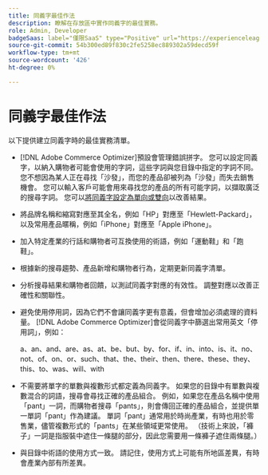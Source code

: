 ```yaml
---
title: 同義字最佳作法
description: 瞭解在存放區中實作同義字的最佳實務。
role: Admin, Developer
badgeSaas: label="僅限SaaS" type="Positive" url="https://experienceleague.adobe.com/zh-hant/docs/commerce/user-guides/product-solutions" tooltip="僅適用於Adobe Commerce as a Cloud Service和Adobe Commerce Optimizer專案(Adobe管理的SaaS基礎結構)。"
source-git-commit: 54b300ed89f830c2fe5258ec889302a59decd59f
workflow-type: tm+mt
source-wordcount: '426'
ht-degree: 0%

---
```


# 同義字最佳作法

以下提供建立同義字時的最佳實務清單。

- [!DNL Adobe Commerce Optimizer]預設會管理錯誤拼字。 您可以設定同義字，以納入購物者可能會使用的字詞，這些字詞與您目錄中指定的字詞不同。 您不想因為某人正在尋找「沙發」，而您的產品卻被列為「沙發」而失去銷售機會。 您可以輸入客戶可能會用來尋找您的產品的所有可能字詞，以擷取廣泛的搜尋字詞。 您可以[將同義字設定為單向或雙向](add.md#step-2-define-the-synonym-by-type)以改善結果。

- 將品牌名稱和縮寫對應至其全名，例如「HP」對應至「Hewlett-Packard」，以及常用產品暱稱，例如「iPhone」對應至「Apple iPhone」。

- 加入特定產業的行話和購物者可互換使用的術語，例如「運動鞋」和「跑鞋」。

- 根據新的搜尋趨勢、產品新增和購物者行為，定期更新同義字清單。

- 分析搜尋結果和購物者回饋，以測試同義字對應的有效性。 調整對應以改善正確性和關聯性。

- 避免使用停用詞，因為它們不會讓同義字更有意義，但會增加必須處理的資料量。 [!DNL Adobe Commerce Optimizer]會從同義字中篩選出常用英文「停用詞」，例如：

  a、an、and、are、as、at、be、but、by、for、if、in、into、is、it、no、not、of、on、or、such、that、the、their、then、there、these、they、this、to、was、will、with

- 不需要將單字的單數與複數形式都定義為同義字。 如果您的目錄中有單數與複數混合的詞語，搜尋會尋找正確的產品組合。 例如，如果您在產品名稱中使用「pant」一詞，而購物者搜尋「pants」，則會傳回正確的產品組合，並提供單一單詞「pant」作為建議。 單詞「pant」通常用於時尚產業，有時也用於零售業，儘管複數形式的「pants」在某些領域更常使用。 （技術上來說，「褲子」一詞是指服裝中遮住一條腿的部分，因此您需要用一條褲子遮住兩條腿。）

- 與目錄中術語的使用方式一致。 請記住，使用方式上可能有所地區差異，有時會產業內部有所差異。
